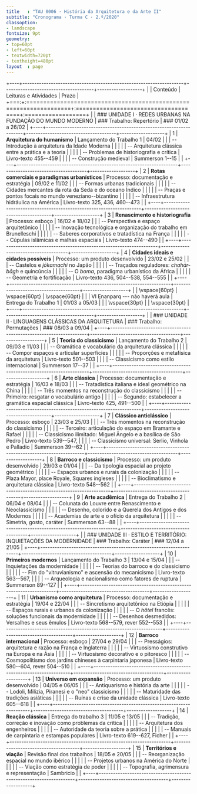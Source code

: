 ```yaml
---
title   : "TAU 0006 · História da Arquitetura e da Arte II"
subtitle: "Cronograma · Turma C · 2.º/2020"
classoption:
- landscape
fontsize: 9pt
geometry:
- top=60pt
- left=60pt
- textwidth=720pt
- textheight=480pt
layout  : page
---
```


+----+--------------------------------------------------------------------+--------------------------------------+-------------------+
|    | Conteúdo                                                           | Leituras e Atividades                | Prazo             |
+===:+:===================================================================+:=====================================+:==================+
|    | ### UNIDADE I · REDES URBANAS NA FUNDAÇÃO DO MUNDO MODERNO         | ### Trabalho: Repertório             | ### 01/02 a 26/02 |
+----+--------------------------------------------------------------------+--------------------------------------+-------------------+
|  1 | **Arquitetura do humanismo**                                       | Lançamento do Trabalho 1             | 04/02             |
|    | -- Introdução à arquitetura da Idade Moderna                       |                                      |                   |
|    | -- Arquitetura clássica entre a prática e a teoria                 |                                      |                   |
|    | -- Problemas de historiografia e crítica                           | Livro-texto 455--459                 |                   |
|    | -- Construção medieval                                             | Summerson 1--15                      |                   |
+----+--------------------------------------------------------------------+--------------------------------------+-------------------+
|  2 | **Rotas comerciais e paradigmas urbanísticos**                     | Processo: documentação e estratégia  | 09/02 e 11/02     |
|    | -- Formas urbanas tradicionais                                     |                                      |                   |
|    | -- Cidades mercantes da rota da Seda e do oceano Índico            |                                      |                   |
|    | -- Praças e pontos focais no mundo veneziano--bizantino            |                                      |                   |
|    | -- Infraestrutura hidráulica na América                            | Livro-texto 325, 436, 460--473       |                   |
+----+--------------------------------------------------------------------+--------------------------------------+-------------------+
|  3 | **Renascimento e historiografia**                                  | Processo: esboço                     | 16/02 e 18/02     |
|    | -- Perspectiva e espaço arquitetônico                              |                                      |                   |
|    | -- Inovação tecnológica e organização do trabalho em Brunelleschi  |                                      |                   |
|    | -- Saberes corporativos e tratadística na França                   |                                      |                   |
|    | -- Cúpulas islâmicas e malhas espaciais                            | Livro-texto 474--490                 |                   |
+----+--------------------------------------------------------------------+--------------------------------------+-------------------+
|  4 | **Cidades ideais e cidades possíveis**                             | Processo: um produto desenvolvido    | 23/02 e 25/02     |
|    | -- Castelos e *jōkamachi* no Japão                                 |                                      |                   |
|    | -- Traçados reguladores: *chahār-bāgh* e quincúncia                |                                      |                   |
|    | -- O *boma*, paradigma urbanístico da África                       |                                      |                   |
|    | -- Geometria e fortificação                                        | Livro-texto 436, 504--538, 554--555  |                   |
+----+--------------------------------------------------------------------+--------------------------------------+-------------------+
|    | \vspace{60pt}                                                      | \vspace{60pt}                        | \vspace{60pt}     |
|    | VI Enanparq --- não haverá aula                                    | Entrega do Trabalho 1                | 01/03 a 05/03     |
|    | \vspace{30pt}                                                      |                                      | \vspace{30pt}     |
+----+--------------------------------------------------------------------+--------------------------------------+-------------------+
|    | ### UNIDADE II · LINGUAGENS CLÁSSICAS DA ARQUITETURA               | ### Trabalho: Permutações            | ### 08/03 a 09/04 |
+----+--------------------------------------------------------------------+--------------------------------------+-------------------+
|  5 | **Teoria do classicismo**                                          | Lançamento do Trabalho 2             | 09/03 e 11/03     |
|    | -- Gramática e vocabulário da arquitetura clássica                 |                                      |                   |
|    | -- Compor espaços e articular superfícies                          |                                      |                   |
|    | -- Proporções e metafísica da arquitetura                          | Livro-texto 501--503                 |                   |
|    | -- Classicismo como estilo internacional                           | Summerson 17--37                     |                   |
+----+--------------------------------------------------------------------+--------------------------------------+-------------------+
|  6 | **Arte clássica**                                                  | Processo: documentação e estratégia  | 16/03 e 18/03     |
|    | -- Tratadística italiana e ideal geométrico na China               |                                      |                   |
|    | -- Três momentos na reconstrução do classicismo                    |                                      |                   |
|    | -- Primeiro: resgatar o vocabulário antigo                         |                                      |                   |
|    | -- Segundo: estabelecer a gramática espacial clássica              | Livro-texto 425, 491--500            |                   |
+----+--------------------------------------------------------------------+--------------------------------------+-------------------+
|  7 | **Clássico anticlássico**                                          | Processo: esboço                     | 23/03 e 25/03     |
|    | -- Três momentos na reconstrução do classicismo                    |                                      |                   |
|    | -- Terceiro: articulação do espaço em Bramante e Rafael            |                                      |                   |
|    | -- Classicismo ilimitado: Miguel Ângelo e a basílica de São Pedro  | Livro-texto 539--547,                |                   |
|    | -- Classicismo universal: Serlio, Vinhola e Palladio               | Summerson 39--62                     |                   |
+----+--------------------------------------------------------------------+--------------------------------------+-------------------+
|  8 | **Barroco e classicismo**                                          | Processo: um produto desenvolvido    | 29/03 e 01/04     |
|    | -- Da tipologia espacial ao projeto geométrico                     |                                      |                   |
|    | -- Espaços urbanos e rurais da colonização                         |                                      |                   |
|    | -- Plaza Mayor, place Royale, Squares ingleses                     |                                      |                   |
|    | -- Bioclimatismo e arquitetura clássica                            | Livro-texto 548--562                 |                   |
+----+--------------------------------------------------------------------+--------------------------------------+-------------------+
|  9 | **Arte acadêmica**                                                 | Entrega do Trabalho 2                | 06/04 e 08/04     |
|    | -- Colunata do Louvre entre Renascimento e Neoclassicismo          |                                      |                   |
|    | -- Desenho, colorido e a Querela dos Antigos e dos Modernos        |                                      |                   |
|    | -- Academias de arte e o ofício da arquitetura                     |                                      |                   |
|    | -- Simetria, gosto, caráter                                        | Summerson 63--88                     |                   |
+----+--------------------------------------------------------------------+--------------------------------------+-------------------+
|    | ### UNIDADE III · ESTILO E TERRITÓRIO: INQUIETAÇÕES DA MODERNIDADE | ### Trabalho: Caráter                | ### 12/04 a 21/05 |
+----+--------------------------------------------------------------------+--------------------------------------+-------------------+
| 10 | **Primeiros modernos**                                             | Lançamento do Trabalho 3             | 13/04 e 15/04     |
|    | -- Inquietações da modernidade                                     |                                      |                   |
|    | -- Teorias do barroco e do classicismo                             |                                      |                   |
|    | -- Fim do "vitruvianismo" e ascensão do mecanicismo                | Livro-texto 563--567,                |                   |
|    | -- Arqueologia e nacionalismo como fatores de ruptura              | Summerson 89--127                    |                   |
+----+--------------------------------------------------------------------+--------------------------------------+-------------------+
| 11 | **Urbanismo como arquitetura**                                     | Processo: documentação e estratégia  | 19/04 e 22/04     |
|    | -- Sincretismo arquitetônico na Etiópia                            |                                      |                   |
|    | -- Espaços rurais e urbanos da colonização                         |                                      |                   |
|    | -- O *hôtel* francês: soluções funcionais da modernidade           |                                      |                   |
|    | -- Desenhos desmedidos: Versalhes e seus êmulos                    | Livro-texto 568--579, rever 552--553 |                   |
+----+--------------------------------------------------------------------+--------------------------------------+-------------------+
| 12 | **Barroco internacional**                                          | Processo: esboço                     | 27/04 e 29/04     |
|    | -- Presságios: arquitetura e razão na França e Inglaterra          |                                      |                   |
|    | -- Virtuosismo construtivo na Europa e na Ásia                     |                                      |                   |
|    | -- Virtuosismo decorativo e o pitoresco                            |                                      |                   |
|    | -- Cosmopolitismo dos jardins chineses à carpintaria japonesa      | Livro-texto 580--604, rever 504--510 |                   |
+----+--------------------------------------------------------------------+--------------------------------------+-------------------+
| 13 | **Universo em expansão**                                           | Processo: um produto desenvolvido    | 04/05 e 06/05     |
|    | -- Antiquarismo e história da arte                                 |                                      |                   |
|    | -- Lodoli, Milizia, Piranesi e o "neo" classicismo                 |                                      |                   |
|    | -- Maturidade das tradições asiáticas                              |                                      |                   |
|    | -- Ruínas e crise da unidade clássica                              | Livro-texto 605--618                 |                   |
+----+--------------------------------------------------------------------+--------------------------------------+-------------------+
| 14 | **Reação clássica**                                                | Entrega do trabalho 3                | 11/05 e 13/05     |
|    | -- Tradição, correção e inovação como problemas da crítica         |                                      |                   |
|    | -- Arquitetura dos engenheiros                                     |                                      |                   |
|    | -- Autoridade da teoria sobre a prática                            |                                      |                   |
|    | -- Manuais de carpintaria e estampas populares                     | Livro-texto 619--627, Ficher         |                   |
+----+--------------------------------------------------------------------+--------------------------------------+-------------------+
| 15 | **Territórios e viação**                                           | Revisão final dos trabalhos          | 18/05 e 20/05     |
|    | -- Reorganização espacial no mundo ibérico                         |                                      |                   |
|    | -- Projetos urbanos na América do Norte                            |                                      |                   |
|    | -- Viação como estratégia de poder                                 |                                      |                   |
|    | -- Topografia, agrimensura e representação                         | Sambricio                            |                   |
+----+--------------------------------------------------------------------+--------------------------------------+-------------------+

